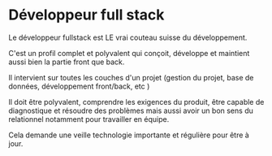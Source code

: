# Développeur full stack

Le développeur fullstack est LE vrai couteau suisse du développement.

C'est un profil complet et polyvalent qui conçoit, développe et maintient aussi bien la partie front que back.

Il intervient sur toutes les couches d'un projet (gestion du projet, base de données, développement front/back, etc )

Il doit être polyvalent, comprendre les exigences du produit, être capable de diagnostique et résoudre des problèmes mais aussi avoir un bon sens du relationnel notamment pour travailler en équipe.

Cela demande une veille technologie importante et régulière pour être à jour.
